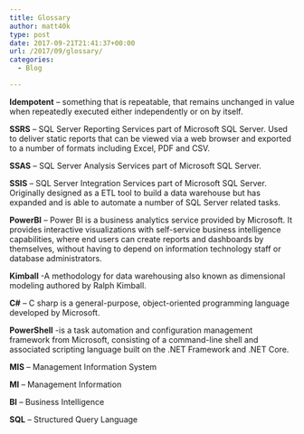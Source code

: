 ```yaml
---
title: Glossary
author: matt40k
type: post
date: 2017-09-21T21:41:37+00:00
url: /2017/09/glossary/
categories:
  - Blog

---
```

**Idempotent** &#8211; something that is repeatable, that remains unchanged in value when repeatedly executed either independently or on by itself.

**SSRS** &#8211; SQL Server Reporting Services part of Microsoft SQL Server. Used to deliver static reports that can be viewed via a web browser and exported to a number of formats including Excel, PDF and CSV.

**SSAS** &#8211; SQL Server Analysis Services part of Microsoft SQL Server.

**SSIS** &#8211; SQL Server Integration Services part of Microsoft SQL Server. Originally designed as a ETL tool to build a data warehouse but has expanded and is able to automate a number of SQL Server related tasks.

**PowerBI** &#8211; Power BI is a business analytics service provided by Microsoft. It provides interactive visualizations with self-service business intelligence capabilities, where end users can create reports and dashboards by themselves, without having to depend on information technology staff or database administrators.

**Kimball** -A methodology for data warehousing also known as dimensional modeling authored by Ralph Kimball.

**C#** &#8211; C sharp is a general-purpose, object-oriented programming language developed by Microsoft.

**PowerShell** -is a task automation and configuration management framework from Microsoft, consisting of a command-line shell and associated scripting language built on the .NET Framework and .NET Core.

**MIS** &#8211; Management Information System

**MI** &#8211; Management Information

**BI** &#8211; Business Intelligence

**SQL** &#8211; Structured Query Language
